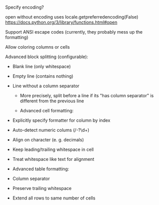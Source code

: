 Specify encoding?

open without encoding uses locale.getpreferredencoding(False)
https://docs.python.org/3/library/functions.html#open

Support ANSI escape codes (currently, they probably mess up the formatting)

Allow coloring columns or cells

Advanced block splitting (configurable):
* Blank line (only whitespace)
* Empty line (contains nothing)
* Line without a column separator
  * More precisely, split before a line if its "has column separator" is
    different from the previous line

  * Advanced cell formatting:
* Explicitly specify formatter for column by index
* Auto-detect numeric colums (/-?\d+)
* Align on character (e. g. decimals)
* Keep leading/trailing whitespace in cell
* Treat whitespace like text for alignment

* Advanced table formatting:
* Column separator
* Preserve trailing whitespace
* Extend all rows to same number of cells
